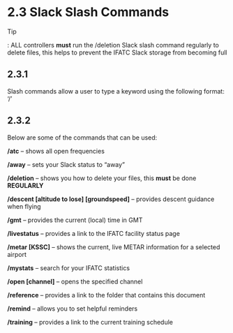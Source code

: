 # 2.3  Slack Slash Commands

 

Tip

: ALL controllers **must** run the /deletion Slack slash command regularly to delete files, this helps to prevent the IFATC Slack storage from becoming full

 

## 2.3.1    

Slash commands allow a user to type a keyword using the following format: ‘/<command>’

 

## 2.3.2    

Below are some of the commands that can be used:

 

**/atc** – shows all open frequencies

**/away** – sets your Slack status to “away”

**/deletion** – shows you how to delete your files, this **must** be done **REGULARLY**

**/descent [altitude to lose] [groundspeed]** – provides descent guidance when flying

**/gmt** – provides the current (local) time in GMT

**/livestatus** – provides a link to the IFATC facility status page

**/metar [KSSC]** – shows the current, live METAR information for a selected airport

**/mystats** – search for your IFATC statistics

**/open [channel]** – opens the specified channel

**/reference** – provides a link to the folder that contains this document

**/remind** – allows you to set helpful reminders

**/training** – provides a link to the current training schedule 

 